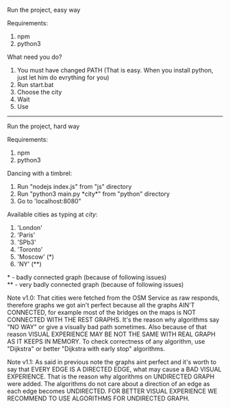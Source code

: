 Run the project, easy way

Requirements:
1) npm
2) python3

What need you do?
1. You must have changed PATH (That is easy. When you install python, just let him do evrything for you)
2. Run start.bat
3. Choose the city
4. Wait
5. Use

--------------------------------------------------------------------
Run the project, hard way

Requirements:
1) npm
2) python3

Dancing with a timbrel:
1) Run "nodejs index.js" from "js" directory
2) Run "python3 main.py \*city\*" from "python" directory
3) Go to 'localhost:8080"

Available cities as typing at *city*:
1) 'London'
2) 'Paris'
3) 'SPb3'
4) 'Toronto'
5) 'Moscow' (*)
6) 'NY' (**)

\* - badly connected graph (because of following issues) \
** - very badly connected graph (because of following issues)

Note v1.0: That cities were fetched from the OSM Service as raw responds, therefore graphs we got ain't perfect because all the graphs AIN'T CONNECTED, for example most of the bridges on the maps is NOT CONNECTED WITH THE REST GRAPHS. It's the reason why algorithms say "NO WAY" or give a visually bad path sometimes. Also because of that reason VISUAL EXPERIENCE MAY BE NOT THE SAME WITH REAL GRAPH AS IT KEEPS IN MEMORY. To check correctness of any algorithm, use "Dijkstra" or better "Dijkstra with early stop" algorithms.

Note v1.1: As said in previous note the graphs aint perfect and it's worth to say that EVERY EDGE IS A DIRECTED EDGE, what may cause a BAD VISUAL EXPERIENCE. That is the reason why algorithms on UNDIRECTED GRAPH were added. The algorithms do not care about a direction of an edge as each edge becomes UNDIRECTED. FOR BETTER VISUAL EXPERIENCE WE RECOMMEND TO USE ALGORITHMS FOR UNDIRECTED GRAPH.
